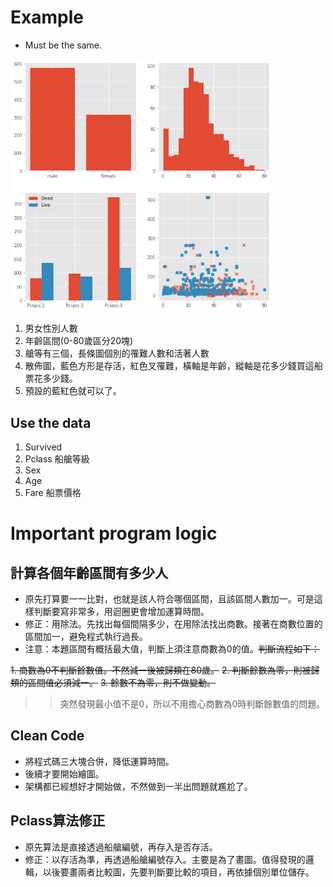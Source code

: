 # Example
* Must be the same.
<img src="./image/HW01.png" style="zoom:70%" />

1. 男女性別人數
2. 年齡區間(0-80歲區分20塊)
3. 艙等有三個，長條圖個別的罹難人數和活著人數
4. 散佈圖，藍色方形是存活，紅色叉罹難，橫軸是年齡，縱軸是花多少錢買這船票花多少錢。
5. 預設的藍紅色就可以了。

## Use the data

1. Survived
2. Pclass 船艙等級
3. Sex
4. Age
5. Fare 船票價格

# Important program logic

## 計算各個年齡區間有多少人
* 原先打算要一一比對，也就是該人符合哪個區間，且該區間人數加一。可是這樣判斷要寫非常多，用迴圈更會增加運算時間。
* 修正：用除法。先找出每個間隔多少，在用除法找出商數。接著在商數位置的區間加一，避免程式執行過長。
* 注意：本題區間有概括最大值，判斷上須注意商數為0的值。~~判斷流程如下：~~

~~1. 商數為0不判斷餘數值。不然減一後被歸類在80歲。~~
~~2. 判斷餘數為零，則被歸類的區間值必須減一。~~
~~3. 餘數不為零，則不做變動。~~
>> 突然發現最小值不是0，所以不用擔心商數為0時判斷餘數值的問題。

## Clean Code
* 將程式碼三大塊合併，降低運算時間。
* 後續才要開始繪圖。
* 架構都已經想好才開始做，不然做到一半出問題就尷尬了。

## Pclass算法修正
* 原先算法是直接透過船艙編號，再存入是否存活。
* 修正：以存活為準，再透過船艙編號存入。主要是為了畫圖。值得發現的邏輯，以後要畫兩者比較圖，先要判斷要比較的項目，再依據個別單位儲存。



